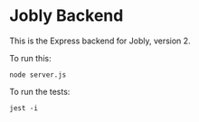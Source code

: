 # Jobly Backend

This is the Express backend for Jobly, version 2.

To run this:

    node server.js

To run the tests:

    jest -i
